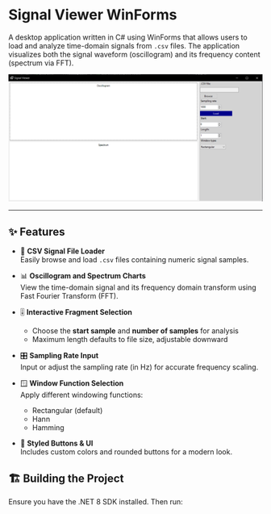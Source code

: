 # Signal Viewer WinForms

A desktop application written in C# using WinForms that allows users to load and analyze time-domain signals from `.csv` files. The application visualizes both the signal waveform (oscillogram) and its frequency content (spectrum via FFT).

![Program Interface](picture.png)

---

## ✨ Features

- 📁 **CSV Signal File Loader**  
  Easily browse and load `.csv` files containing numeric signal samples.

- 📊 **Oscillogram and Spectrum Charts**  
  View the time-domain signal and its frequency domain transform using Fast Fourier Transform (FFT).

- 🎚 **Interactive Fragment Selection**  
  - Choose the **start sample** and **number of samples** for analysis  
  - Maximum length defaults to file size, adjustable downward

- 🎛️ **Sampling Rate Input**  
  Input or adjust the sampling rate (in Hz) for accurate frequency scaling.

- 🪟 **Window Function Selection**  
  Apply different windowing functions:
  - Rectangular (default)
  - Hann
  - Hamming

- 🎨 **Styled Buttons & UI**  
  Includes custom colors and rounded buttons for a modern look.



## 🏗️ Building the Project

Ensure you have the .NET 8 SDK installed. Then run:


